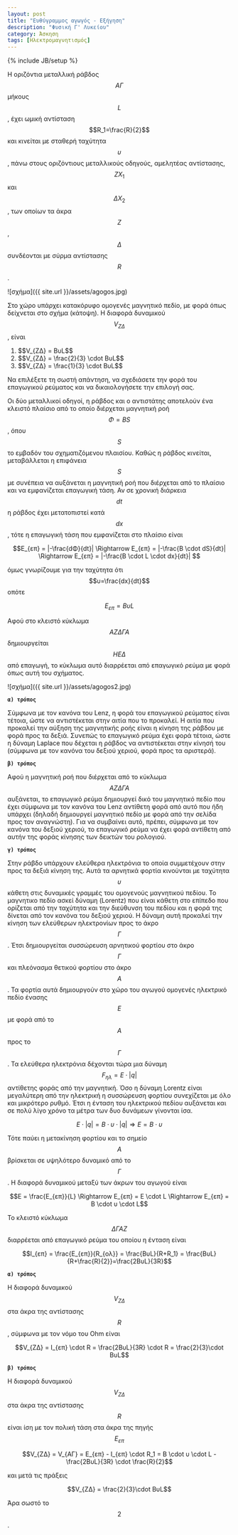 ```yaml
---
layout: post
title: "Ευθύγραμμος αγωγός - Εξήγηση"
description: "Φυσική Γ' Λυκείου"
category: Άσκηση
tags: [Ηλεκτρομαγνητισμός]
---
```

{% include JB/setup %}



Η οριζόντια μεταλλική ράβδος $$ΑΓ$$ μήκους $$L$$, έχει ωμική αντίσταση 
$$R_1=\frac{R}{2}$$ και κινείται με σταθερή ταχύτητα $$υ$$, πάνω στους οριζόντιους 
μεταλλικούς οδηγούς, αμελητέας αντίστασης, $$ΖX_1$$ και $$ΔX_2$$, 
των οποίων τα άκρα $$Ζ$$, $$Δ$$ συνδέονται με σύρμα αντίστασης $$R$$. 

![σχήμα]({{ site.url }}/assets/agogos.jpg) 

Στο χώρο υπάρχει κατακόρυφο ομογενές μαγνητικό πεδίο, με φορά όπως 
δείχνεται στο σχήμα (κάτοψη). Η διαφορά δυναμικού $$V_{ΖΔ}$$, είναι

<ol>
  <li> $$V_{ΖΔ} = BυL$$ </li>
  <li> $$V_{ΖΔ} = \frac{2}{3} \cdot BυL$$</li>
  <li> $$V_{ΖΔ} = \frac{1}{3} \cdot BυL$$</li>
</ol> 

Να επιλέξετε τη σωστή απάντηση, να σχεδιάσετε την φορά του επαγωγικού
ρεύματος και να δικαιολογήσετε την επιλογή σας.	

Οι δύο μεταλλικοί οδηγοί, η ράβδος και ο αντιστάτης αποτελούν ένα κλειστό
πλαίσιο από το οποίο διέρχεται μαγνητική ροή $$Φ=ΒS$$, όπου $$S$$ το 
εμβαδόν του σχηματιζόμενου πλαισίου. Καθώς η ράβδος κινείται, μεταβάλλεται
η επιφάνεια $$S$$ με συνέπεια να αυξάνεται η μαγνητική ροή που διέρχεται
από το πλαίσιο και να εμφανίζεται επαγωγική τάση. Αν σε χρονική διάρκεια
$$dt$$ η ράβδος έχει μετατοπιστεί κατά $$dx$$, τότε η επαγωγική τάση που
εμφανίζεται στο πλαίσιο είναι

$$E_{επ} = |-\frac{dΦ}{dt}| \Rightarrow E_{επ} = |-\frac{B \cdot dS}{dt}| \Rightarrow E_{επ} = |-\frac{B \cdot L \cdot dx}{dt}| $$

όμως γνωρίζουμε για την ταχύτητα ότι $$υ=\frac{dx}{dt}$$ οπότε

$$E_{επ} = ΒυL$$

Αφού στο κλειστό κύκλωμα $$ΑΖΔΓΑ$$ δημιουργείται $$ΗΕΔ$$ από επαγωγή, το κύκλωμα
αυτό διαρρέεται από επαγωγικό ρεύμα με φορά όπως αυτή του σχήματος.

![σχήμα]({{ site.url }}/assets/agogos2.jpg) 

**`α) τρόπος`**

Σύμφωνα με τον κανόνα του Lenz, η φορά του επαγωγικού ρεύματος είναι τέτοια,
ώστε να αντιστέκεται στην αιτία που το προκαλεί. Η αιτία που προκαλεί την 
αύξηση της μαγνητικής ροής είναι η κίνηση της ράβδου με φορά προς τα δεξιά.
Συνεπώς το επαγωγικό ρεύμα έχει φορά τέτοια, ώστε η δύναμη Laplace που 
δέχεται η ράβδος να αντιστέκεται στην κίνησή του (σύμφωνα με τον κανόνα του
δεξιού χεριού, φορά προς τα αριστερά).

**`β) τρόπος`**

Αφού η μαγνητική ροή που διέρχεται από το κύκλωμα $$ΑΖΔΓΑ$$ αυξάνεται, το 
επαγωγικό ρεύμα δημιουργεί δικό του μαγνητικό πεδίο που έχει σύμφωνα με τον κανόνα του Lenz αντίθετη φορά
από αυτό που ήδη υπάρχει (δηλαδή δημιουργεί μαγνητικό πεδίο με φορά από 
την σελίδα προς τον αναγνώστη). Για να συμβαίνει αυτό, πρέπει, σύμφωνα
με τον κανόνα του δεξιού χεριού, το επαγωγικό ρεύμα να έχει φορά αντίθετη 
από αυτήν της φοράς κίνησης των δεικτών του ρολογιού.


**`γ) τρόπος`**

Στην ράβδο υπάρχουν ελεύθερα ηλεκτρόνια το οποία συμμετέχουν στην προς τα 
δεξιά κίνηση της. Αυτά τα αρνητικά φορτία κινούνται με ταχύτητα $$υ$$
κάθετη στις δυναμικές γραμμές του ομογενούς μαγνητικού πεδίου. Το μαγνητικο
πεδίο ασκεί δύναμη (Lorentz) που είναι κάθετη στο επίπεδο που ορίζεται από την ταχύτητα
και την διεύθυνση του πεδίου και η φορά της δίνεται από τον κανόνα του δεξιού
χεριού. Η δύναμη αυτή προκαλεί την κίνηση των ελεύθερων ηλεκτρονίων προς το 
άκρο $$Γ$$. Έτσι δημιουργείται συσσώρευση αρνητικού φορτίου στο άκρο $$Γ$$ και
πλεόνασμα θετικού φορτίου στο άκρο $$Α$$. Τα φορτία αυτά δημιουργούν στο χώρο
του αγωγού ομογενές ηλεκτρικό πεδίο ένασης $$Ε$$ με φορά από το $$Α$$ προς το 
$$Γ$$. Τα ελεύθερα ηλεκτρόνια δέχονται τώρα μια δύναμη $$F_{ηλ} = E \cdot |q|$$
αντίθετης φοράς από την μαγνητική. Όσο η δύναμη Lorentz είναι μεγαλύτερη από
την ηλεκτρική η συσσώρευση φορτίου συνεχίζεται με όλο και μικρότερο ρυθμό.
Έτσι η ένταση του ηλεκτρικού πεδίου αυξάνεται και σε πολύ λίγο χρόνο τα μέτρα
των δυο δυνάμεων γίνονται ίσα. 

$$Ε \cdot |q| = B \cdot υ \cdot |q| \Rightarrow E = B \cdot υ$$

Τότε παύει η μετακίνηση φορτίου και το σημείο $$Α$$ βρίσκεται σε υψηλότερο
δυναμικό από το $$Γ$$. Η διαφορά δυναμικού μεταξύ των άκρων του αγωγού είναι

$$Ε = \frac{Ε_{επ}}{L} \Rightarrow Ε_{επ} = Ε \cdot L \Rightarrow E_{επ} = Β \cdot υ \cdot L$$

Το κλειστό κύκλωμα $$ΔΓΑΖ$$ διαρρέεται από επαγωγικό ρεύμα του οποίου 
η ένταση είναι

$$Ι_{επ} = \frac{Ε_{επ}}{R_{ολ}} = \frac{BυL}{R+R_1} = \frac{BυL}{R+\frac{R}{2}}=\frac{2BυL}{3R}$$

**`α) τρόπος`**

H διαφορά δυναμικού $$V_{ΖΔ}$$ στα άκρα της αντίστασης $$R$$, σύμφωνα με
τον νόμο του Ohm είναι

$$V_{ΖΔ} = Ι_{επ} \cdot R = \frac{2BυL}{3R} \cdot R = \frac{2}{3}\cdot BυL$$

**`β) τρόπος`**

H διαφορά δυναμικού $$V_{ΖΔ}$$ στα άκρα της αντίστασης $$R$$ είναι ίση 
με τον πολική τάση στα άκρα της πηγής $$Ε_{επ}$$

$$V_{ΖΔ} = V_{ΑΓ} = Ε_{επ} - Ι_{επ} \cdot R_1 = B \cdot υ \cdot L - \frac{2BυL}{3R} \cdot \frac{R}{2}$$

και μετά τις πράξεις

$$V_{ΖΔ} = \frac{2}{3}\cdot BυL$$

Άρα σωστό το $$2$$.